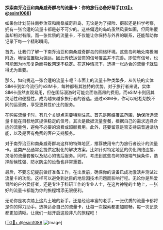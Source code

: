 **探索南乔治亚和南桑威奇群岛的流量卡：你的旅行必备好帮手[[TG💪+ @esim1088](https://t.me/s/esim1088)]**

如果你计划前往南乔治亚和南桑威奇群岛，无论是为了探险、摄影还是科学考察，拥有一张合适的流量卡都是必不可少的。这些偏远的岛屿虽然风景如画，但网络覆盖却相对有限。而一张优质的流量卡，不仅能让你保持与外界的联系，还能帮助你记录下每一个精彩瞬间。

首先，让我们了解一下南乔治亚和南桑威奇群岛的网络环境。这些岛屿地处南极洲附近，地理位置极为偏远，因此传统运营商的信号覆盖并不完善。即使有信号，也可能因为地形复杂而导致网速不稳定。在这种情况下，选择一张适合的流量卡就显得尤为重要。

那么，如何挑选一张合适的流量卡呢？市面上的流量卡种类繁多，从传统的实体SIM卡到如今流行的eSIM卡，每种都有其独特的优势。对于旅行者来说，实体SIM卡虽然直观易用，但在国际漫游时可能会面临高昂的费用。而eSIM卡则因其灵活性和便捷性，成为越来越多旅行者的首选。通过eSIM卡，你可以轻松切换不同的运营商，享受更具性价比的服务。

在购买流量卡时，有几个关键点需要特别注意。首先是网络覆盖范围，确保所选流量卡能在目标地区提供稳定的信号。其次是数据流量套餐，根据自己的需求选择合适的流量包，避免不必要的浪费或超额费用。此外，还要留意是否支持语音通话功能，以及是否有免费的客户支持服务。

对于南乔治亚和南桑威奇群岛这样的特殊地区，推荐使用专门为旅行者设计的流量卡。这类产品通常会提供定制化的解决方案，比如针对特定地区的优化网络连接、灵活的流量套餐以及贴心的售后服务。同时，考虑到这些岛屿的极端气候条件，选择耐候性强、防水防尘的设备也非常重要。

最后，不要忘记提前做好准备工作。在出发前，确保你的设备已成功激活并测试过流量卡的功能。这样可以避免到达目的地后因技术问题而影响行程。无论你是热爱冒险的户外爱好者，还是专注于科研工作的专业人士，在这片神秘的土地上，一张好的流量卡都能为你的旅程增添无限便利。

无论你是初次踏上这片土地的新手，还是经验丰富的老手，一张优质的流量卡都将是你的得力助手。选择适合自己的流量卡，让每一次探索都更加顺畅，每一次记录都更加清晰。让我们一起开启这段非凡的旅程吧！

[[TG💪+ @esim1088](https://t.me/s/esim1088) ![Image](https://i.postimg.cc/4NQfJmqS/Snipaste-2025-05-13-00-14-12.png)]